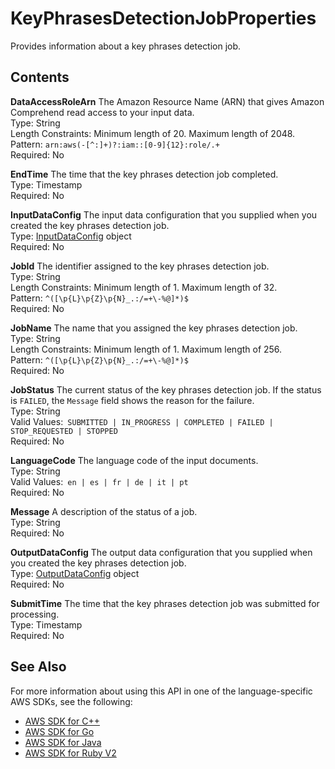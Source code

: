 # KeyPhrasesDetectionJobProperties<a name="API_KeyPhrasesDetectionJobProperties"></a>

Provides information about a key phrases detection job\.

## Contents<a name="API_KeyPhrasesDetectionJobProperties_Contents"></a>

 **DataAccessRoleArn**   <a name="comprehend-Type-KeyPhrasesDetectionJobProperties-DataAccessRoleArn"></a>
The Amazon Resource Name \(ARN\) that gives Amazon Comprehend read access to your input data\.  
Type: String  
Length Constraints: Minimum length of 20\. Maximum length of 2048\.  
Pattern: `arn:aws(-[^:]+)?:iam::[0-9]{12}:role/.+`   
Required: No

 **EndTime**   <a name="comprehend-Type-KeyPhrasesDetectionJobProperties-EndTime"></a>
The time that the key phrases detection job completed\.  
Type: Timestamp  
Required: No

 **InputDataConfig**   <a name="comprehend-Type-KeyPhrasesDetectionJobProperties-InputDataConfig"></a>
The input data configuration that you supplied when you created the key phrases detection job\.  
Type: [InputDataConfig](API_InputDataConfig.md) object  
Required: No

 **JobId**   <a name="comprehend-Type-KeyPhrasesDetectionJobProperties-JobId"></a>
The identifier assigned to the key phrases detection job\.  
Type: String  
Length Constraints: Minimum length of 1\. Maximum length of 32\.  
Pattern: `^([\p{L}\p{Z}\p{N}_.:/=+\-%@]*)$`   
Required: No

 **JobName**   <a name="comprehend-Type-KeyPhrasesDetectionJobProperties-JobName"></a>
The name that you assigned the key phrases detection job\.  
Type: String  
Length Constraints: Minimum length of 1\. Maximum length of 256\.  
Pattern: `^([\p{L}\p{Z}\p{N}_.:/=+\-%@]*)$`   
Required: No

 **JobStatus**   <a name="comprehend-Type-KeyPhrasesDetectionJobProperties-JobStatus"></a>
The current status of the key phrases detection job\. If the status is `FAILED`, the `Message` field shows the reason for the failure\.  
Type: String  
Valid Values:` SUBMITTED | IN_PROGRESS | COMPLETED | FAILED | STOP_REQUESTED | STOPPED`   
Required: No

 **LanguageCode**   <a name="comprehend-Type-KeyPhrasesDetectionJobProperties-LanguageCode"></a>
The language code of the input documents\.  
Type: String  
Valid Values:` en | es | fr | de | it | pt`   
Required: No

 **Message**   <a name="comprehend-Type-KeyPhrasesDetectionJobProperties-Message"></a>
A description of the status of a job\.  
Type: String  
Required: No

 **OutputDataConfig**   <a name="comprehend-Type-KeyPhrasesDetectionJobProperties-OutputDataConfig"></a>
The output data configuration that you supplied when you created the key phrases detection job\.  
Type: [OutputDataConfig](API_OutputDataConfig.md) object  
Required: No

 **SubmitTime**   <a name="comprehend-Type-KeyPhrasesDetectionJobProperties-SubmitTime"></a>
The time that the key phrases detection job was submitted for processing\.  
Type: Timestamp  
Required: No

## See Also<a name="API_KeyPhrasesDetectionJobProperties_SeeAlso"></a>

For more information about using this API in one of the language\-specific AWS SDKs, see the following:
+  [AWS SDK for C\+\+](https://docs.aws.amazon.com/goto/SdkForCpp/comprehend-2017-11-27/KeyPhrasesDetectionJobProperties) 
+  [AWS SDK for Go](https://docs.aws.amazon.com/goto/SdkForGoV1/comprehend-2017-11-27/KeyPhrasesDetectionJobProperties) 
+  [AWS SDK for Java](https://docs.aws.amazon.com/goto/SdkForJava/comprehend-2017-11-27/KeyPhrasesDetectionJobProperties) 
+  [AWS SDK for Ruby V2](https://docs.aws.amazon.com/goto/SdkForRubyV2/comprehend-2017-11-27/KeyPhrasesDetectionJobProperties) 